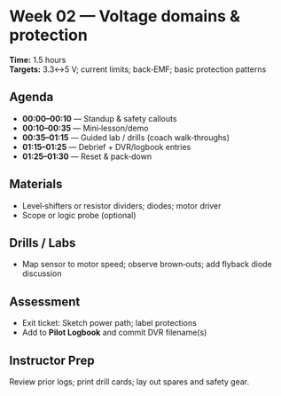 # Week 02 — Voltage domains & protection

**Time:** 1.5 hours  
**Targets:** 3.3↔5 V; current limits; back‑EMF; basic protection patterns

## Agenda
- **00:00–00:10** — Standup & safety callouts
- **00:10–00:35** — Mini‑lesson/demo
- **00:35–01:15** — Guided lab / drills (coach walk‑throughs)
- **01:15–01:25** — Debrief + DVR/logbook entries
- **01:25–01:30** — Reset & pack‑down

## Materials
- Level‑shifters or resistor dividers; diodes; motor driver
- Scope or logic probe (optional)

## Drills / Labs
- Map sensor to motor speed; observe brown‑outs; add flyback diode discussion

## Assessment
- Exit ticket: Sketch power path; label protections
- Add to **Pilot Logbook** and commit DVR filename(s)

## Instructor Prep
Review prior logs; print drill cards; lay out spares and safety gear.
